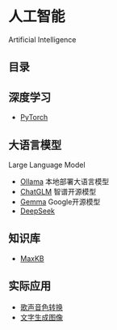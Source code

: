 # 人工智能

Artificial Intelligence

## 目录

## 深度学习

- [PyTorch](./PyTorch/README.md)

## 大语言模型

Large Language Model

- [Ollama](./LLM/Ollama.md) 本地部署大语言模型
- [ChatGLM](./LLM/ChatGLM.md) 智谱开源模型
- [Gemma](./LLM/Gemma.md) Google开源模型
- [DeepSeek](https://ollama.com/library/deepseek-r1)

## 知识库

- [MaxKB](https://github.com/1Panel-dev/MaxKB)

## 实际应用

- [歌声音色转换](./SVC/so-vits-svc.md)
- [文字生成图像](https://github.com/CompVis/stable-diffusion)
